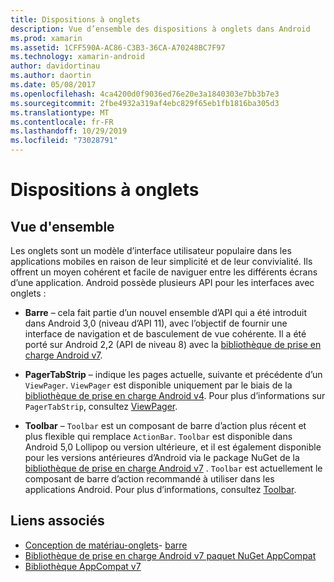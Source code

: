 ```yaml
---
title: Dispositions à onglets
description: Vue d’ensemble des dispositions à onglets dans Android
ms.prod: xamarin
ms.assetid: 1CFF590A-AC86-C3B3-36CA-A70248BC7F97
ms.technology: xamarin-android
author: davidortinau
ms.author: daortin
ms.date: 05/08/2017
ms.openlocfilehash: 4ca4200d0f9036ed76e20e3a1840303e7bb3b7e3
ms.sourcegitcommit: 2fbe4932a319af4ebc829f65eb1fb1816ba305d3
ms.translationtype: MT
ms.contentlocale: fr-FR
ms.lasthandoff: 10/29/2019
ms.locfileid: "73028791"
---
```

# <a name="tabbed-layouts"></a>Dispositions à onglets

## <a name="overview"></a>Vue d'ensemble

Les onglets sont un modèle d’interface utilisateur populaire dans les applications mobiles en raison de leur simplicité et de leur convivialité. Ils offrent un moyen cohérent et facile de naviguer entre les différents écrans d’une application. Android possède plusieurs API pour les interfaces avec onglets : 

- **Barre** &ndash; cela fait partie d’un nouvel ensemble d’API qui a été introduit dans Android 3,0 (niveau d’API 11), avec l’objectif de fournir une interface de navigation et de basculement de vue cohérente. Il a été porté sur Android 2,2 (API de niveau 8) avec la [bibliothèque de prise en charge Android v7](https://www.nuget.org/packages/Xamarin.Android.Support.v7.AppCompat/). 

- **PagerTabStrip** &ndash; indique les pages actuelle, suivante et précédente d’un `ViewPager`. `ViewPager` est disponible uniquement par le biais de la [bibliothèque de prise en charge Android v4](https://www.nuget.org/packages/Xamarin.Android.Support.v4/).
     Pour plus d’informations sur `PagerTabStrip`, consultez [ViewPager](~/android/user-interface/controls/view-pager/index.md).

- **Toolbar** &ndash; `Toolbar` est un composant de barre d’action plus récent et plus flexible qui remplace `ActionBar`. `Toolbar` est disponible dans Android 5,0 Lollipop ou version ultérieure, et il est également disponible pour les versions antérieures d’Android via le package NuGet de la [bibliothèque de prise en charge Android v7](https://www.nuget.org/packages/Xamarin.Android.Support.v7.AppCompat/) . 
    `Toolbar` est actuellement le composant de barre d’action recommandé à utiliser dans les applications Android.
    Pour plus d’informations, consultez [Toolbar](~/android/user-interface/controls/tool-bar/index.md). 

## <a name="related-links"></a>Liens associés

- [Conception de matériau-onglets](https://material.io/guidelines/components/tabs.html)- [barre](https://developer.android.com/guide/topics/ui/actionbar.html)
- [Bibliothèque de prise en charge Android v7 paquet NuGet AppCompat](https://www.nuget.org/packages/Xamarin.Android.Support.v7.AppCompat/)
- [Bibliothèque AppCompat v7](https://developer.android.com/tools/support-library/features.html#v7-appcompat)
